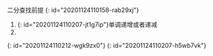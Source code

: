 二分查找前提
{: id="20201124110158-rab29xj"}

1. {: id="20201124110207-jt1g7ip"}单调递增或者递减
2.
{: id="20201124110212-wgk9zx0"}
{: id="20201124110207-h5wb7vk"}
